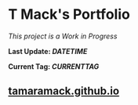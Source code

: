 # T Mack's Portfolio
*This project is a Work in Progress*

**Last Update: ___DATETIME___**

**Current Tag: ___CURRENTTAG___**

## [tamaramack.github.io](https://tamaramack.github.io/)
